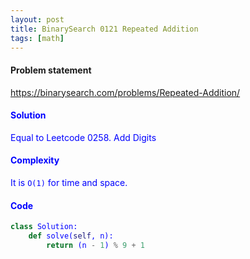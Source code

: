 ```yaml
---
layout: post
title: BinarySearch 0121 Repeated Addition
tags: [math]
---
```


#### Problem statement

<a href="https://binarysearch.com/problems/Repeated-Addition/"> <font color = blue>https://binarysearch.com/problems/Repeated-Addition/

#### Solution
Equal to Leetcode 0258. Add Digits

#### Complexity
It is `O(1)` for time and space.

#### Code
```python
class Solution:
    def solve(self, n):
        return (n - 1) % 9 + 1
```
